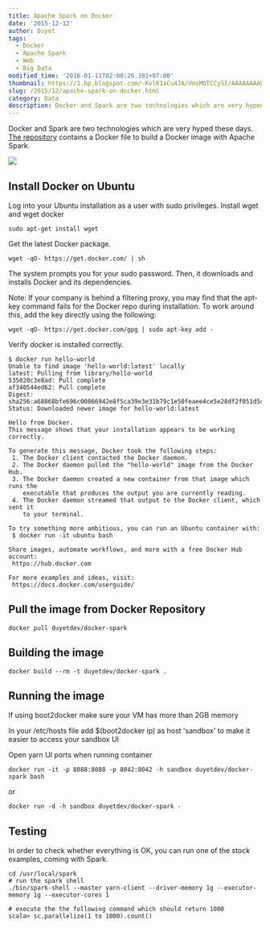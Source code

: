 ```yaml
---
title: Apache Spark on Docker
date: '2015-12-12'
author: Duyet
tags:
  - Docker
  - Apache Spark
  - Web
  - Big Data
modified_time: '2016-01-11T02:00:26.381+07:00'
thumbnail: https://1.bp.blogspot.com/-KvlK1aCu4JA/VmsMOTCCySI/AAAAAAAALYo/H_kBQPB_dDE/s1600/KuDr42X_ITXghJhSInDZekNEF0jLt3NeVxtRye3tqco.png
slug: /2015/12/apache-spark-on-docker.html
category: Data
description: Docker and Spark are two technologies which are very hyped these days
---
```


Docker and Spark are two technologies which are very hyped these days. [The repository](https://github.com/duyet/docker-spark) contains a Docker file to build a Docker image with Apache Spark.

![](https://1.bp.blogspot.com/-KvlK1aCu4JA/VmsMOTCCySI/AAAAAAAALYo/H_kBQPB_dDE/s640/KuDr42X_ITXghJhSInDZekNEF0jLt3NeVxtRye3tqco.png)

## Install Docker on Ubuntu

Log into your Ubuntu installation as a user with sudo privileges.
Install wget and wget docker

```
sudo apt-get install wget
```

Get the latest Docker package.

```
wget -qO- https://get.docker.com/ | sh
```

The system prompts you for your sudo password. Then, it downloads and installs Docker and its dependencies.

Note: If your company is behind a filtering proxy, you may find that the apt-key command fails for the Docker repo during installation. To work around this, add the key directly using the following:

```
wget -qO- https://get.docker.com/gpg | sudo apt-key add -
```

Verify docker is installed correctly.

```
$ docker run hello-world
Unable to find image 'hello-world:latest' locally
latest: Pulling from library/hello-world
535020c3e8ad: Pull complete
af340544ed62: Pull complete
Digest: sha256:a68868bfe696c00866942e8f5ca39e3e31b79c1e50feaee4ce5e28df2f051d5c
Status: Downloaded newer image for hello-world:latest

Hello from Docker.
This message shows that your installation appears to be working correctly.

To generate this message, Docker took the following steps:
 1. The Docker client contacted the Docker daemon.
 2. The Docker daemon pulled the "hello-world" image from the Docker Hub.
 3. The Docker daemon created a new container from that image which runs the
    executable that produces the output you are currently reading.
 4. The Docker daemon streamed that output to the Docker client, which sent it
    to your terminal.

To try something more ambitious, you can run an Ubuntu container with:
 $ docker run -it ubuntu bash

Share images, automate workflows, and more with a free Docker Hub account:
 https://hub.docker.com

For more examples and ideas, visit:
 https://docs.docker.com/userguide/
```

## Pull the image from Docker Repository

```
docker pull duyetdev/docker-spark
```

## Building the image

```
docker build --rm -t duyetdev/docker-spark .
```

## Running the image

If using boot2docker make sure your VM has more than 2GB memory

In your /etc/hosts file add $(boot2docker ip) as host 'sandbox' to make it easier to access your sandbox UI

Open yarn UI ports when running container

```
docker run -it -p 8088:8088 -p 8042:8042 -h sandbox duyetdev/docker-spark bash
```

or

```
docker run -d -h sandbox duyetdev/docker-spark -
```

## Testing

In order to check whether everything is OK, you can run one of the stock examples, coming with Spark.

```
cd /usr/local/spark
# run the spark shell
./bin/spark-shell --master yarn-client --driver-memory 1g --executor-memory 1g --executor-cores 1

# execute the the following command which should return 1000
scala> sc.parallelize(1 to 1000).count()
```
